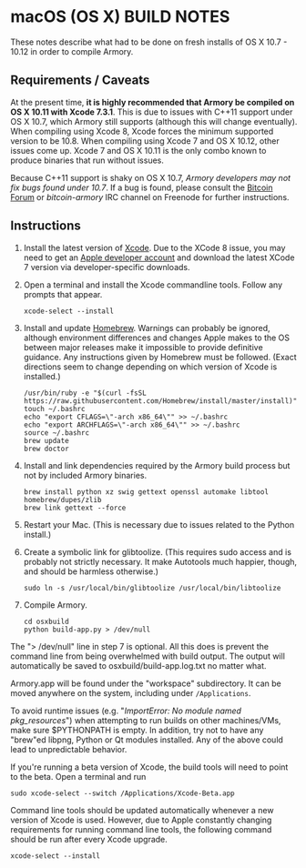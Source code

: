 # macOS (OS X) BUILD NOTES
These notes describe what had to be done on fresh installs of OS X 10.7 - 10.12 in order to compile Armory.

## Requirements / Caveats
At the present time, **it is highly recommended that Armory be compiled on OS X 10.11 with Xcode 7.3.1**. This is due to issues with C++11 support under OS X 10.7, which Armory still supports (although this will change eventually). When compiling using Xcode 8, Xcode forces the minimum supported version to be 10.8. When compiling using Xcode 7 and OS X 10.12, other issues come up. Xcode 7 and OS X 10.11 is the only combo known to produce binaries that run without issues.

Because C++11 support is shaky on OS X 10.7, *Armory developers may not fix bugs found under 10.7*. If a bug is found, please consult the [Bitcoin Forum](https://bitcointalk.org/index.php?board=97.0) or *bitcoin-armory* IRC channel on Freenode for further instructions.

## Instructions
 1. Install the latest version of [Xcode](https://itunes.apple.com/us/app/xcode/id497799835). Due to the XCode 8 issue, you may need to get an [Apple developer account](https://developer.apple.com/) and download the latest XCode 7 version via developer-specific downloads.

 2. Open a terminal and install the Xcode commandline tools. Follow any prompts that appear.

        xcode-select --install

 3. Install and update [Homebrew](http://brew.sh). Warnings can probably be ignored, although environment differences and changes Apple makes to the OS between major releases make it impossible to provide definitive guidance. Any instructions given by Homebrew must be followed. (Exact directions seem to change depending on which version of Xcode is installed.)

        /usr/bin/ruby -e "$(curl -fsSL https://raw.githubusercontent.com/Homebrew/install/master/install)"
        touch ~/.bashrc
        echo "export CFLAGS=\"-arch x86_64\"" >> ~/.bashrc
        echo "export ARCHFLAGS=\"-arch x86_64\"" >> ~/.bashrc
        source ~/.bashrc
        brew update
        brew doctor

 4. Install and link dependencies required by the Armory build process but not by included Armory binaries.

        brew install python xz swig gettext openssl automake libtool homebrew/dupes/zlib
        brew link gettext --force

 5. Restart your Mac. (This is necessary due to issues related to the Python install.)

 6. Create a symbolic link for glibtoolize. (This requires sudo access and is probably not strictly necessary. It make Autotools much happier, though, and should be harmless otherwise.)

        sudo ln -s /usr/local/bin/glibtoolize /usr/local/bin/libtoolize

 7. Compile Armory.

        cd osxbuild
        python build-app.py > /dev/null

The "> /dev/null" line in step 7 is optional. All this does is prevent the command line from being overwhelmed with build output. The output will automatically be saved to osxbuild/build-app.log.txt no matter what.

Armory.app will be found under the "workspace" subdirectory. It can be moved anywhere on the system, including under `/Applications`.

To avoid runtime issues (e.g. "*ImportError: No module named pkg_resources*") when attempting to run builds on other machines/VMs, make sure $PYTHONPATH is empty. In addition, try not to have any "brew"ed libpng, Python or Qt modules installed. Any of the above could lead to unpredictable behavior.

If you're running a beta version of Xcode, the build tools will need to point to the beta. Open a terminal and run

`sudo xcode-select --switch /Applications/Xcode-Beta.app`

Command line tools should be updated automatically whenever a new version of Xcode is used. However, due to Apple constantly changing requirements for running command line tools, the following command should be run after every Xcode upgrade.

`xcode-select --install`
